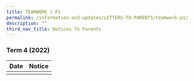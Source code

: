```yaml
---
title: TEAMWORK | P1
permalink: /information-and-updates/LETTERS-TO-PARENTS/teamwork-p1/
description: ""
third_nav_title: Notices To Parents
---
```


### Term 4 (2022)



| Date | Notice |
| --- | ----- |
|     |      |
